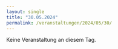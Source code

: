```yaml
---
layout: single
title: "30.05.2024"
permalink: /veranstaltungen/2024/05/30/
---
```


Keine Veranstaltung an diesem Tag.
